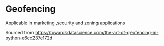 # Geofencing
Applicable in marketing ,security and zoning applications

Sourced from https://towardsdatascience.com/the-art-of-geofencing-in-python-e6cc237e172d
